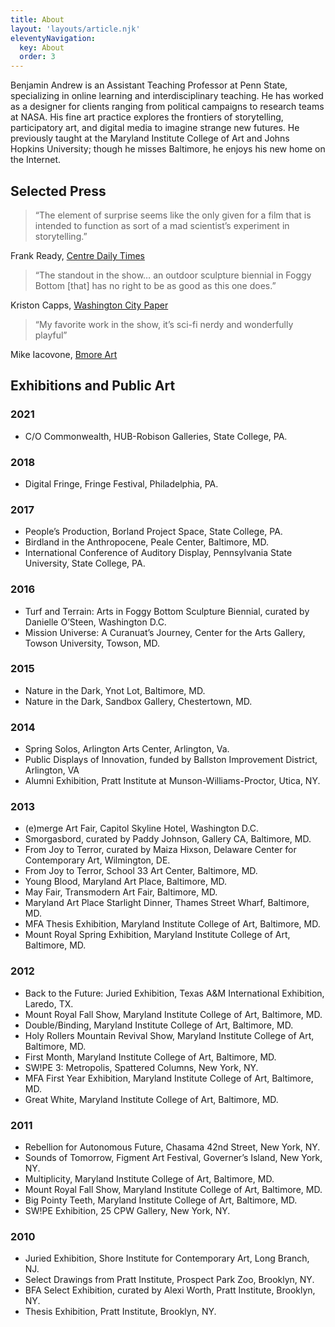 ```yaml
---
title: About
layout: 'layouts/article.njk'
eleventyNavigation:
  key: About
  order: 3
---
```


Benjamin Andrew is an Assistant Teaching Professor at Penn State, specializing in online learning and interdisciplinary teaching. He has worked as a designer for clients ranging from political campaigns to research teams at NASA. His fine art practice explores the frontiers of storytelling, participatory art, and digital media to imagine strange new futures. He previously taught at the Maryland Institute College of Art and Johns Hopkins University; though he misses Baltimore, he enjoys his new home on the Internet.

## Selected Press

> “The element of surprise seems like the only given for a film that is intended to function as sort of a mad scientist’s experiment in storytelling.”

Frank Ready, [Centre Daily Times](https://account.centredaily.com/paywall/subscriber-only?resume=180048156&intcid=ab_archive)

> “The standout in the show… an outdoor sculpture biennial in Foggy Bottom [that] has no right to be as good as this one does.”

Kriston Capps, [Washington City Paper](https://washingtoncitypaper.com/article/328976/turf-and-terrain-at-arts-in-foggy-bottom-reviewed/)

> “My favorite work in the show, it’s sci-fi nerdy and wonderfully playful”

Mike Iacovone, [Bmore Art](https://bmoreart.com/2016/09/turf-and-terrain.html) 

## Exhibitions and Public Art

### 2021

- C/O Commonwealth, HUB-Robison Galleries, State College, PA.

### 2018

- Digital Fringe, Fringe Festival, Philadelphia, PA.

### 2017

- People’s Production, Borland Project Space, State College, PA.
- Birdland in the Anthropocene, Peale Center, Baltimore, MD.
- International Conference of Auditory Display, Pennsylvania State University, State College, PA.

### 2016

- Turf and Terrain: Arts in Foggy Bottom Sculpture Biennial, curated by Danielle O’Steen, Washington D.C.
- Mission Universe: A Curanuat’s Journey, Center for the Arts Gallery, Towson University, Towson, MD.

### 2015

- Nature in the Dark, Ynot Lot, Baltimore, MD.
- Nature in the Dark, Sandbox Gallery, Chestertown, MD.

### 2014

- Spring Solos, Arlington Arts Center, Arlington, Va.
- Public Displays of Innovation, funded by Ballston Improvement District, Arlington, VA
- Alumni Exhibition, Pratt Institute at Munson-Williams-Proctor, Utica, NY.

### 2013

- (e)merge Art Fair, Capitol Skyline Hotel, Washington D.C.
- Smorgasbord,  curated by Paddy Johnson, Gallery CA, Baltimore, MD.
- From Joy to Terror, curated by Maiza Hixson, Delaware Center for Contemporary Art, Wilmington, DE.
- From Joy to Terror, School 33 Art Center, Baltimore, MD.
- Young Blood, Maryland Art Place, Baltimore, MD.
- May Fair, Transmodern Art Fair, Baltimore, MD.
- Maryland Art Place Starlight Dinner, Thames Street Wharf, Baltimore, MD.
- MFA Thesis Exhibition, Maryland Institute College of Art, Baltimore, MD.
- Mount Royal Spring Exhibition, Maryland Institute College of Art, Baltimore, MD.

### 2012

- Back to the Future: Juried Exhibition, Texas A&M International Exhibition, Laredo, TX.
- Mount Royal Fall Show, Maryland Institute College of Art, Baltimore, MD.
- Double/Binding, Maryland Institute College of Art, Baltimore, MD.
- Holy Rollers Mountain Revival Show, Maryland Institute College of Art, Baltimore, MD.
- First Month, Maryland Institute College of Art, Baltimore, MD.
- SW!PE 3: Metropolis, Spattered Columns, New York, NY.
- MFA First Year Exhibition, Maryland Institute College of Art, Baltimore, MD.
- Great White, Maryland Institute College of Art, Baltimore, MD.

### 2011

- Rebellion for Autonomous Future, Chasama 42nd Street, New York, NY.
- Sounds of Tomorrow, Figment Art Festival, Governer’s Island, New York, NY.
- Multiplicity, Maryland Institute College of Art, Baltimore, MD.
- Mount Royal Fall Show, Maryland Institute College of Art, Baltimore, MD.
- Big Pointy Teeth, Maryland Institute College of Art, Baltimore, MD.
- SW!PE Exhibition, 25 CPW Gallery, New York, NY.

### 2010

- Juried Exhibition, Shore Institute for Contemporary Art, Long Branch, NJ.
- Select Drawings from Pratt Institute, Prospect Park Zoo, Brooklyn, NY.
- BFA Select Exhibition, curated by Alexi Worth, Pratt Institute, Brooklyn, NY.
- Thesis Exhibition, Pratt Institute, Brooklyn, NY.